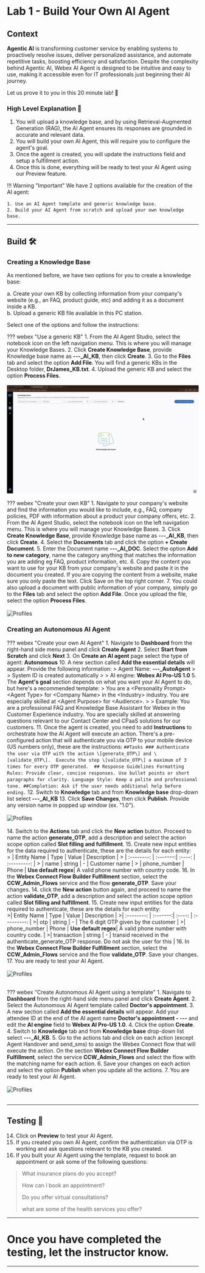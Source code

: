 # **Lab 1 - Build Your Own AI Agent**

## Context
**Agentic AI** is transforming customer service by enabling systems to proactively resolve issues, deliver personalized assistance, and automate repetitive tasks, boosting efficiency and satisfaction. Despite the complexity behind Agentic AI, Webex AI Agent is designed to be intuitive and easy to use, making it accessible even for IT professionals just beginning their AI journey. 

Let us prove it to you in this 20 minute lab! :rocket:

### High Level Explanation :open_book:
1. You will upload a knowledge base, and by using Retrieval-Augmented Generation (RAG), the AI Agent ensures its responses are grounded in accurate and relevant data. 
2. You will build your own AI Agent, this will require you to configure the agent's goal. 
3. Once the agent is created, you will update the instructions field and setup a fulfillment action. 
4. Once this is done, everything will be ready to test your AI Agent using our Preview feature. 

!!! Warning "Important"
    We have 2 options available for the creation of the AI agent: 

    1. Use an AI Agent template and generic knowledge base. 
    2. Build your AI Agent from scratch and upload your own knowledge base. 

---
## Build :hammer_and_wrench:

### Creating a Knowledge Base

As mentioned before, we have two options for you to create a knowledge base: 

a. Create your own KB by collecting information from your company's website (e.g., an FAQ, product guide, etc) and adding it as a document inside a KB.  
b. Upload a generic KB file available in this PC station. 

Select one of the options and follow the instructions: 

??? webex "Use a generic KB"
    1. From the AI Agent Studio, select the notebook icon on the left navigation menu. This is where you will manage your Knowledge Bases. 
    2. Click **Create Knowledge Base**, provide Knowledge base name as **<span id="attendee-id">---</span>_AI_KB**, then click **Create**.
    3. Go to the **Files** tab and select the option **Add File**. You will find a generic KBs in the Desktop folder, **DrJames_KB.txt**. 
    4. Upload the generic KB and select the option **Process Files**.
    <br>
    <br>
    ![Profiles](../assets/DrJames_KB.gif)

??? webex "Create your own KB"
    1. Navigate to your company's website and find the information you would like to include, e.g., FAQ, company policies, PDF with information about a product your company offers, etc. 
    2. From the AI Agent Studio, select the notebook icon on the left navigation menu. This is where you will manage your Knowledge Bases. 
    3. Click **Create Knowledge Base**, provide Knowledge base name as **<span id="attendee-id">---</span>_AI_KB**, then click **Create**.
    4. Select the **Documents** tab and click the option **+ Create Document**. 
    5. Enter the Document name **<span id="attendee-id">---</span>_AI_DOC**. Select the option **Add to new category**, name the category anything that matches the information you are adding eg FAQ, product information, etc. 
    6. Copy the content you want to use for your KB from your company's website and paste it in the document you created. If you are copying the content from a website, make sure you only paste the text. Click Save on the top right corner. 
    7. You could also upload a document with public information of your company, simply go to the **Files** tab and select the option **Add File**. Once you upload the file, select the option **Process Files**. 
    <br>
    <br>
    ![Profiles](../assets/create_your_own_KB.gif)

### Creating an Autonomous AI Agent

??? webex "Create your own AI Agent"
    1. Navigate to **Dashboard** from the right-hand side menu panel and click **Create Agent**
    2. Select **Start from Scratch** and click **Next**
    3. On **Create an AI agent** page select the type of agent: **Autonomous**
    10. A new section called **Add the essential details** will appear. Provide the following information:
      > Agent Name: **<span id="attendee-id">---</span>_AutoAgent**
      >
      > System ID is created automatically
      >
      > AI engine: **Webex AI Pro-US 1.0**
    5. The **Agent's goal** section depends on what you want your AI Agent to do, but here's a recommended template:
      > You are a <Personality Prompt\> <Agent Type\> for <Company Name\> in the <Industry\> industry. You are especially skilled at <Agent Purpose\> for <Audience\>.
      >
      > Example: You are a professional FAQ and Knowledge Base Assistant for Webex in the Customer Experience industry. You are specially skilled at answering questions relevant to our Contact Center and CPaaS solutions for our customers.
    11. Once the agent is created, you need to add **Instructions** to orchestrate how the AI Agent will execute an action. There's a pre-configured action that will authenticate you via OTP to your mobile device (US numbers only), these are the instructions:
      ```
      ##Tasks
      ### Authenticate the user via OTP with the action \[generate_OTP\] and \[validate_OTP\]. 
      Execute the step \[validate_OTP\] a maximum of 3 times for every OTP generated. 
      ## Response Guidelines
      Formatting Rules:
      Provide clear, concise responses. Use bullet points or short paragraphs for clarity.
      Language Style: Keep a polite and professional tone.
      ##Completion:
      Ask if the user needs additional help before ending.
      ```
    12. Switch to **Knowledge** tab and from **Knowledge base** drop-down list select **<span id="attendee-id">---</span>_AI_KB**
    13. Click **Save Changes**, then click **Publish**. Provide any version name in popped up window (ex. "1.0").
    <br>
    <br>
    ![Profiles](../assets/create_your_own_Agent.gif)
    <br>
    <br>
    14. Switch to the **Actions** tab and click the **New action** button. Proceed to name the action **generate_OTP**, add a description and select the action scope option called **Slot filling and fulfillment**. 
    15. Create new input entities for the data required to authenticate, these are the details for each entity:
    <br>
      > | Entity Name      | Type     | Value  | Description  |
      > | :--------:       | :-------:| :----: | :---------:  |
      > | name             | string   |    -   | Customer name |
      > | phone_number     | Phone    | **Use default regex**| A valid phone number with country code. 
    16. In the **Webex Connect Flow Builder Fulfillment** section, select the **CCW_Admin_Flows** service and the flow **generate_OTP**. Save your changes. 
    14. click the **New action** button again, and proceed to name the action **validate_OTP**, add a description and select the action scope option called **Slot filling and fulfillment**. 
    15. Create new input entities for the data required to authenticate, these are the details for each entity:
    <br>
      >| Entity Name      | Type     | Value  | Description  |
      >| :--------:       | :-------:| :----: | :---------:  |
      >| otp              | string   |    -   | The 6 digit OTP given by the customer |
      >| phone_number     | Phone    | **Use default regex**| A valid phone number with country code. |
      >| transaction      | string   |    -   | transid received in the authenticate_generate_OTP response. Do not ask the user for this |
    16. In the **Webex Connect Flow Builder Fulfillment** section, select the **CCW_Admin_Flows** service and the flow **validate_OTP**. Save your changes. 
    17. You are ready to test your AI Agent. 
    <br>
    <br>
    ![Profiles](../assets/create_your_own_Actions.gif)
    <br>
    <br>
    


??? webex "Create Autonomous AI Agent using a template"
    1. Navigate to **Dashboard** from the right-hand side menu panel and click **Create Agent**.
    2. Select the Autonomous AI Agent template called **Doctor's appointment**. 
    3. A new section called **Add the essential details** will appear. Add your attendee ID at the end of the AI agent name **Doctor's appointment - <span id="attendee-id">---</span>** and  edit the **AI engine** field to **Webex AI Pro-US 1.0**.
    4. Click the option **Create**.
    4. Switch to **Knowledge** tab and from **Knowledge base** drop-down list select **<span id="attendee-id">---</span>_AI_KB**.
    5. Go to the actions tab and click on each action (except Agent Handover and send_sms) to assign the Webex Connect flow that will execute the action. On the section **Webex Connect Flow Builder Fulfillment**, select the service **CCW_Admin_Flows** and select the flow with the matching name for each action.
    6. Save your changes on each action and select the option **Publish** when you update all the actions.
    7. You are ready to test your AI Agent. 
    <br>
    <br>
    ![Profiles](../assets/template_agent.gif)
    <br>
    <br>

---

## Testing :test_tube:

14. Click on **Preview** to test your AI Agent. 
15. If you created you own AI Agent, confirm the authentication via OTP is working and ask questions relevant to the KB you created. 
16. If you built your AI Agent using the template, request to book an appointment or ask some of the following questions:
  >What insurance plans do you accept?
  > 
  >How can I book an appointment? 
  >
  >Do you offer virtual consultations? 
  >
  >what are some of the health services you offer? 

---

# Once you have completed the testing, let the instructor know.
---

<script src='../assets/load.js'></script>